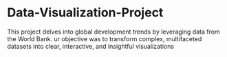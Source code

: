 # Data-Visualization-Project
This project delves into global development trends by leveraging data from the World Bank. ur objective was to transform complex, multifaceted datasets into clear, interactive, and insightful visualizations
